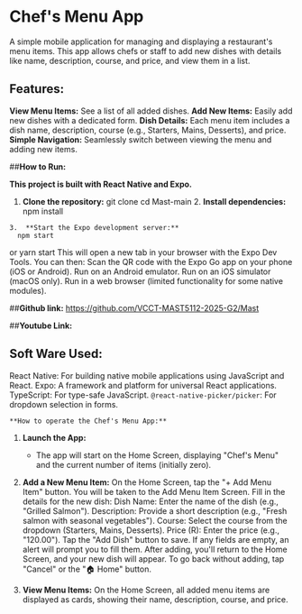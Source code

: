  # Chef's Menu App
     
   A simple mobile application for managing and displaying a restaurant's menu items.
     This app allows chefs or staff to add new dishes
      with details like name, description, course, and price, and view them in a list.
     
   ## **Features:**
    
   **View Menu Items:** See a list of all added dishes.
     **Add New Items:** Easily add new dishes with a dedicated form.
    **Dish Details:** Each menu item includes a dish name, description, 
    course (e.g., Starters, Mains, Desserts), and price.
    **Simple Navigation:** Seamlessly switch between viewing the menu and adding new items.
    
   ##**How to Run:**
    
   **This project is built with React Native and Expo.**
   
   1.  **Clone the repository:**
      git clone <repository-url>
      cd Mast-main
    2.  **Install dependencies:**
      npm install
  
    3.  **Start the Expo development server:**
      npm start
  or
      yarn start
This will open a new tab in your browser with the Expo Dev Tools. You can then:
Scan the QR code with the Expo Go app on your phone (iOS or Android).
Run on an Android emulator.
Run on an iOS simulator (macOS only).
Run in a web browser (limited functionality for some native modules).


##**Github link:**
https://github.com/VCCT-MAST5112-2025-G2/Mast

##**Youtube Link:**

   
## **Soft Ware Used:**
   React Native: For building native mobile applications using JavaScript and React.
    Expo: A framework and platform for universal React applications.
      TypeScript: For type-safe JavaScript.
      `@react-native-picker/picker`: For dropdown selection in forms.

    **How to operate the Chef's Menu App:**

   1. **Launch the App:**
       * The app will start on the Home Screen, displaying "Chef's Menu" and the current number of items (initially zero).

   2. **Add a New Menu Item:**
        On the Home Screen, tap the "+ Add Menu Item" button.
        You will be taken to the Add Menu Item Screen.
        Fill in the details for the new dish:
            Dish Name: Enter the name of the dish (e.g., "Grilled Salmon").
            Description: Provide a short description (e.g., "Fresh salmon with seasonal vegetables").
            Course: Select the course from the dropdown (Starters, Mains, Desserts).
            Price (R): Enter the price (e.g., "120.00").
            Tap the "Add Dish" button to save. If any fields are empty, an alert will prompt you to fill them.
            After adding, you'll return to the Home Screen, and your new dish will appear.
            To go back without adding, tap "Cancel" or the "🏠 Home" button.

   3. **View Menu Items:**
        On the Home Screen, all added menu items are displayed as cards, showing their name, description, course, and price.
